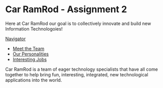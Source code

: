 # Car RamRod - Assignment 2

<style type="text/css">
img[src*="#face"] {
   width:25%;
   float:right;
   margin:10px;
}

<!-- Styling in Markdown is essentially non-existent. Use inline style tags to customise the page further, or create 
a custom jekyll theme. -->
</style>

Here at Car RamRod our goal is to collectively innovate and build new Information Technologoies!

[Navigator](#)
- [Meet the Team](./team.md)
- [Our Personalities](./personalities.md)
- [Interesting Jobs](./jobs.md)

Car RamRod is a team of eager technology specialists that have all come together to help bring fun, interesting, integrated, new technological applications into the world.
